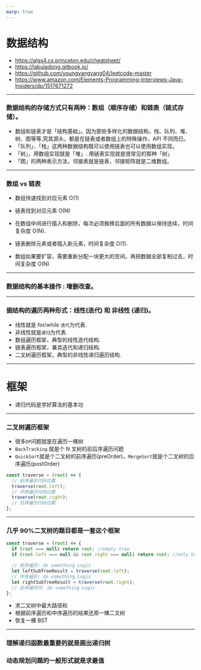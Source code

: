 ```yaml
---
marp: true
---
```


# 数据结构

- https://algs4.cs.princeton.edu/cheatsheet/
- https://labuladong.gitbook.io/
- https://github.com/youngyangyang04/leetcode-master
- https://www.amazon.com/Elements-Programming-Interviews-Java-Insiders/dp/1517671272

---

### 数据结构的存储方式只有两种：数组（顺序存储）和链表（链式存储）。

- 数组和链表才是「结构基础」。因为那些多样化的数据结构，栈、队列、堆、树、图等等,究其源头，都是在链表或者数组上的特殊操作，API 不同而已。
- 「队列」、「栈」这两种数据结构既可以使用链表也可以使用数组实现。
- 「树」，用数组实现就是「堆」. 用链表实现就是很常见的那种「树」
- 「图」的两种表示方法，邻接表就是链表，邻接矩阵就是二维数组。

---

### 数组 vs 链表

- 数组快速找到对应元素 O(1)
- 链表找到对应元素 O(N)

- 在数组中间进行插入和删除，每次必须搬移后面的所有数据以保持连续，时间复杂度 O(N).
- 链表删除元素或者插入新元素，时间复杂度 O(1).

- 数组如果要扩容，需要重新分配一块更大的空间，再把数据全部复制过去，时间复杂度 O(N)

---

### 数据结构的基本操作 : 增删改查。

---

### 据结构的遍历两种形式：线性(迭代) 和 非线性 (递归)。

- 线性就是 for/while `迭代`为代表.
- 非线性就是`递归`为代表.
- 数组遍历框架，典型的线性迭代结构.
- 链表遍历框架，兼具迭代和递归结构.
- 二叉树遍历框架，典型的非线性递归遍历结构.

---

# 框架

- 递归代码是学好算法的基本功

---

### 二叉树遍历框架

- 很多`DP`问题就是在遍历一棵树
- `BackTracking` 就是个 N 叉树的前后序遍历问题
- `QuickSort`就是个二叉树的前序遍历(preOrder)，`MergeSort`就是个二叉树的后序遍历(postOrder)

```js
const traverse = (root) => {
  // 前序遍历代码位置
  traverse(root.left);
  // 中序遍历代码位置
  traverse(root.right);
  // 后序遍历代码位置
};
```

---

### 几乎 90%二叉树的题目都是一套这个框架

```js
const traverse = (root) => {
  if (root === null) return root; //empty tree
  if (root.left === null && root.right === null) return root; //only have root node;

  // 前序遍历: do something Logic
  let leftSubTreeResult = traverse(root.left);
  // 中序遍历: do something Logic
  let rightSubTreeResult = traverse(root.right);
  // 后序遍历代: do something Logic
};
```

- 求二叉树中最大路径和
- 根据前序遍历和中序遍历的结果还原一棵二叉树
- 恢复一棵 BST

---

### 理解递归函数最重要的就是画出递归树

### 动态规划问题的一般形式就是求最值
